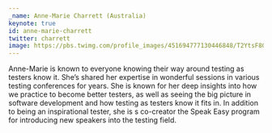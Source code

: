 ```yaml
---
_name: Anne-Marie Charrett (Australia)
keynote: true
id: anne-marie-charrett
twitter: charrett
image: https://pbs.twimg.com/profile_images/451694777130446848/T2YtsF8O.jpeg
---
```

Anne-Marie is known to everyone knowing their way around testing as testers know it. She’s shared her expertise in wonderful sessions in various testing conferences for years. She is known for her deep insights into how we practice to become better testers, as well as seeing the big picture in software development and how testing as testers know it fits in. In addition to being an inspirational tester, she is s co-creator the Speak Easy program for introducing new speakers into the testing field.
